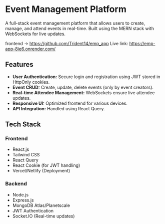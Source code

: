 # Event Management Platform

A full-stack event management platform that allows users to create, manage, and attend events in real-time. Built using the MERN stack with WebSockets for live updates.

frontend -> https://github.com/Trident14/emp_app
Live link: https://emp-app-8ie6.onrender.com/

## Features

- **User Authentication:** Secure login and registration using JWT stored in HttpOnly cookies.
- **Event CRUD:** Create, update, delete events (only by event creators).
- **Real-time Attendee Management:** WebSockets ensure live attendee updates.
- **Responsive UI:** Optimized frontend for various devices.
- **API Integration:** Handled using React Query.

## Tech Stack

### Frontend
- React.js
- Tailwind CSS
- React Query
- React Cookie (for JWT handling)
- Vercel/Netlify (Deployment)

### Backend
- Node.js
- Express.js
- MongoDB Atlas/Planetscale
- JWT Authentication
- Socket.IO (Real-time updates)



